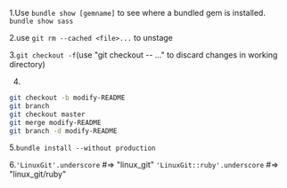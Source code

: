 1.Use `bundle show [gemname]` to see where a bundled gem is installed.
`bundle show sass`

2.use `git rm --cached <file>...` to unstage

3.`git checkout -f`(use "git checkout -- <file>..." to discard changes in working directory)

4.
```bash
git checkout -b modify-README
git branch
git checkout master
git merge modify-README
git branch -d modify-README
```
5.`bundle install --without production`

6.`'LinuxGit'.underscore` #=> "linux_git" 
  `'LinuxGit::ruby'.underscore` #=> "linux_git/ruby" 

